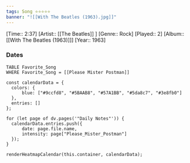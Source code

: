 ```yaml
---
tags: Song ⭐⭐⭐⭐⭐ 
banner: "![[With The Beatles (1963).jpg]]"
---
```

[Time:: 2:37]
[Artist:: [[The Beatles]] ]
[Genre:: Rock]
[Played:: 2]
[Album:: [[With The Beatles (1963)]]]
[Year:: 1963]
### Dates
````dataview
TABLE Favorite_Song
WHERE Favorite_Song = [[Please Mister Postman]]
````
  ```dataviewjs
const calendarData = { 
	colors: { 
		blue: ["#9ccfd8", "#5BAAB8", "#57A1BB", "#5da8c7", "#3e8fb0"] 
	}, 
	entries: [] 
}; 

for (let page of dv.pages('"Daily Notes"')) { 
	calendarData.entries.push({ 
		date: page.file.name, 
		intensity: page["Please_Mister_Postman"]
	}); 
} 

renderHeatmapCalendar(this.container, calendarData);
```
